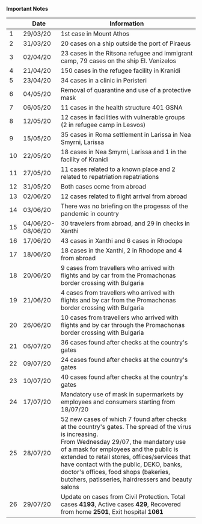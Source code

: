 **Important Notes**

|     |   Date   | Information |  
| --- |    ---   |     ---     |
|  1  | 29/03/20 | 1st case in Mount Athos |  
|  2  | 31/03/20 | 20 cases on a ship outside the port of Piraeus |  
|  3  | 02/04/20 | 23 cases in the Ritsona refugee and immigrant camp, 79 cases on the ship El. Venizelos |
|  4  | 21/04/20 | 150 cases in the refugee facility in Kranidi |
|  5  | 23/04/20 | 34 cases in a clinic in Peristeri |
|  6  | 04/05/20 | Removal of quarantine and use of a protective mask |
|  7  | 06/05/20 | 11 cases in the health structure 401 GSNA |
|  8  | 12/05/20 | 12 cases in facilities with vulnerable groups (2 in refugee camp in Lesvos) |
|  9  | 15/05/20 | 35 cases in Roma settlement in Larissa in Nea Smyrni, Larissa |
| 10  | 22/05/20 | 18 cases in Nea Smyrni, Larissa and 1 in the facility of Kranidi |
| 11  | 27/05/20 | 11 cases related to a known place and 2 related to repatriation repatriations |
| 12  | 31/05/20 | Both cases come from abroad |
| 13  | 02/06/20 | 12 cases related to flight arrival from abroad |
| 14  | 03/06/20 | There was no briefing on the progesss of the pandemic in country |
| 15  | 04/06/20- <br> 08/06/20 | 30 travelers from abroad, and 29 in checks in Xanthi | 
| 16  | 17/06/20 | 43 cases in Xanthi and 6 cases in Rhodope | 
| 17  | 18/06/20 | 18 cases in the Xanthi, 2 in Rhodope and 4 from abroad |
| 18  | 20/06/20 | 9 cases from travellers who arrived with flights and by car from the Promachonas border crossing with Bulgaria |
| 19  | 21/06/20 | 4 cases from travellers who arrived with flights and by car from the Promachonas border crossing with Bulgaria |
| 20  | 26/06/20 | 10 cases from travellers who arrived with flights and by car through the Promachonas border crossing with Bulgaria |
| 21  | 06/07/20 | 36 cases found after checks at the country's gates |
| 22  | 09/07/20 | 24 cases found after checks at the country's gates |
| 23  | 10/07/20 | 40 cases found after checks at the country's gates |
| 24  | 17/07/20 | Mandatory use of mask in supermarkets by employees and consumers starting from 18/07/20 |
| 25  | 28/07/20 | 52 new cases of which 7 found after checks at the country's gates. The spread of the virus is increasing. <br>  From Wednesday 29/07, the mandatory use of a mask for employees and the public is extended to retail stores, offices/services that have contact with the public, DEKO, banks, doctor's offices, food shops (bakeries, butchers, patisseries, hairdressers and beauty salons |
| 26  | 29/07/20 | Update on cases from Civil Protection. Total cases **4193**, Active cases **429**, Recovered from home **2501**, Exit hospital **1061** |
